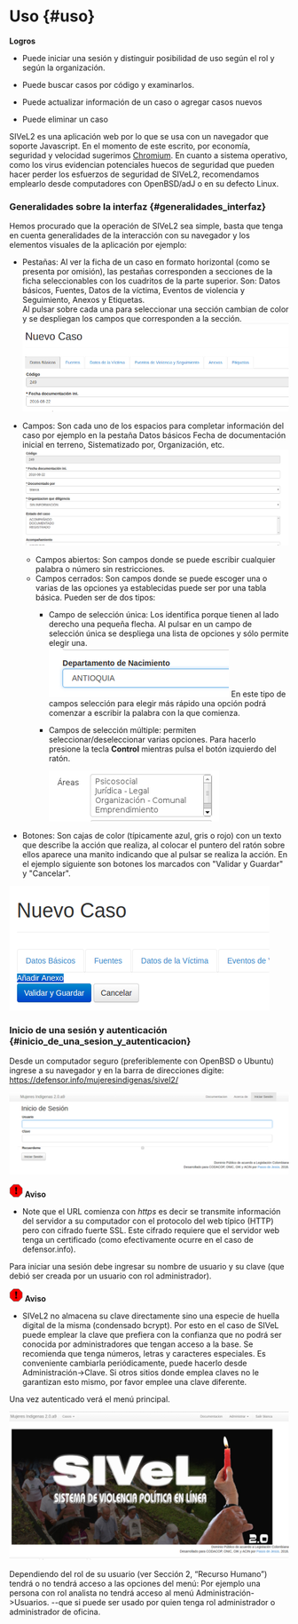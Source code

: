 
# Uso  {#uso}

**Logros**

* Puede iniciar una sesión y distinguir posibilidad de uso según el rol y según la 
organización.

* Puede buscar casos por código y examinarlos.

* Puede actualizar información de un caso o agregar casos nuevos

* Puede eliminar un caso

SIVeL2 es una aplicación web por lo que se usa con un navegador que soporte 
Javascript. En el momento de este escrito, por economía, seguridad y velocidad 
sugerimos [Chromium](https://www.google.com/chrome/browser/desktop/index.html). 
En cuanto a sistema operativo, como los virus evidencian potenciales huecos de 
seguridad que pueden hacer perder los esfuerzos de seguridad de SIVeL2, 
recomendamos emplearlo desde computadores con OpenBSD/adJ o en su defecto Linux.


### Generalidades sobre la interfaz {#generalidades_interfaz}
Hemos procurado que la operación de SIVeL2 sea simple, basta que tenga en cuenta 
generalidades de la interacción con su navegador y los elementos visuales
de la aplicación por ejemplo:

* Pestañas: Al ver la ficha de un caso en formato horizontal (como se presenta 
por omisión), las pestañas corresponden a secciones de la ficha seleccionables 
con los cuadritos de la parte superior.  Son: Datos básicos, Fuentes, 
Datos de la víctima, Eventos de violencia y Seguimiento, Anexos y Etiquetas.  
Al pulsar sobre cada una para seleccionar una sección cambian de color y se 
despliegan los campos que corresponden a la sección.
 ![Pestañas](img/ej-pestanas.png)

* Campos: Son cada uno de los espacios para completar información del caso por 
ejemplo en la pestaña Datos básicos Fecha de documentación inicial en terreno, 
Sistematizado por, Organización, etc.  
![Campos](img/ej-campos.png)
	* Campos abiertos: Son campos donde se puede escribir cualquier 
	    palabra o número sin restricciones.
	* Campos cerrados: Son campos donde se puede escoger una o varias 
  	  de las opciones ya establecidas puede ser por una tabla básica.
	  Pueden ser de dos tipos:
		* Campo de selección única: Los identifica porque tienen al 
		  lado derecho una pequeña flecha. Al pulsar en un campo de 
		  selección única se despliega una lista de opciones y sólo 
	 	  permite elegir una.  
	 	  ![Campo de selección única](img/seleccion_unica.png)
		  En este tipo de campos selección para elegir más rápido 
		  una opción podrá comenzar a escribir la palabra con la 
	  	  que comienza.
		* Campos de selección múltiple: permiten 
	 	  seleccionar/deseleccionar varias opciones. Para hacerlo 
		  presione la tecla **Control** mientras pulsa el botón 
		  izquierdo del ratón.
		  
		  ![Campo de selección múltiple](img/selmultiple.png)
	
* Botones: Son cajas de color (típicamente azul, gris  o rojo) con un texto 
que describe la acción que realiza, al colocar el puntero del ratón sobre ellos 
aparece una manito indicando que al pulsar se realiza la acción. En el
ejemplo siguiente son botones los marcados con "Validar y Guardar" y 
"Cancelar".

![Botones](img/ej-botones.png)


### Inicio de una sesión y autenticación {#inicio_de_una_sesion_y_autenticacion}

Desde un computador seguro (preferiblemente con OpenBSD o Ubuntu) ingrese a su 
navegador y en la barra de direcciones digite: 
<https://defensor.info/mujeresindigenas/sivel2/>

![Autenticación](img/autenticacion.png)

![Aviso](img/aviso.png)	
**Aviso**

* Note que el URL comienza con *https* es decir se transmite información del servidor 
a su computador con el protocolo del web típico (HTTP) pero con cifrado fuerte SSL. 
Este cifrado requiere que el servidor web tenga un certificado (como efectivamente
ocurre en el caso de defensor.info).

Para iniciar una sesión debe ingresar su nombre de usuario y su clave (que debió 
ser creada por un usuario con rol administrador).

![Aviso](img/aviso.png)	
**Aviso**

* SIVeL2 no almacena su clave directamente sino una especie de huella digital de la 
misma (condensado bcrypt). Por esto en el caso de SIVeL puede emplear la clave que 
prefiera con la confianza que no podrá ser conocida por administradores que tengan acceso a la base. 
Se recomienda que tenga números, letras y caracteres especiales. 
Es conveniente cambiarla periódicamente, puede hacerlo desde Administración->Clave.
Si otros sitios donde emplea claves no le garantizan esto mismo, por favor emplee una
clave diferente.

Una vez autenticado verá el menú principal.

![Menu Principal](img/menu_principal.png)

Dependiendo del rol de su usuario (ver Sección 2, “Recurso Humano”) tendrá o no 
tendrá acceso a las opciones del menú: Por ejemplo una persona con rol analista no 
tendrá acceso al menú Administración->Usuarios. --que si puede ser usado por
quien tenga rol administrador o administrador de oficina.


